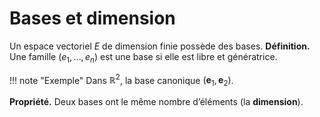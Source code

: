 # Bases et dimension

Un espace vectoriel $E$ de dimension finie possède des bases.
**Définition.** Une famille $(e_1,\dots,e_n)$ est une base si elle est libre et génératrice.

!!! note "Exemple"
    Dans $\mathbb{R}^2$, la base canonique $(\mathbf{e}_1,\mathbf{e}_2)$.

**Propriété.** Deux bases ont le même nombre d’éléments (la **dimension**).
